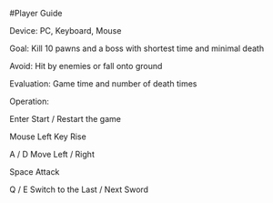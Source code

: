 
#Player Guide

Device: PC, Keyboard, Mouse

Goal: Kill 10 pawns and a boss with shortest time and minimal death

Avoid: Hit by enemies or fall onto ground

Evaluation: Game time and number of death times

Operation:

Enter						       Start / Restart the game

Mouse Left Key				 Rise

A / D							     Move Left / Right

Space						       Attack

Q / E							     Switch to the Last / Next Sword
